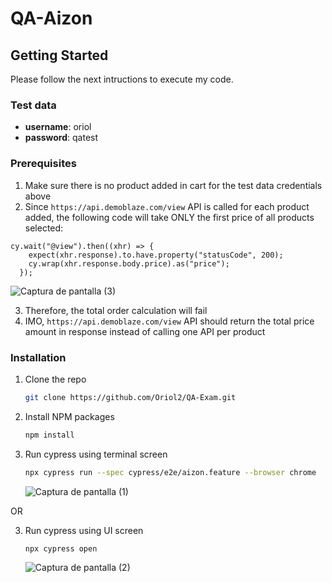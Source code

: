 # QA-Aizon

## Getting Started

Please follow the next intructions to execute my code.

### Test data
- **username**: oriol
- **password**: qatest

### Prerequisites

1. Make sure there is no product added in cart for the test data credentials above
2. Since `https://api.demoblaze.com/view` API is called for each product added, the following code will take ONLY the first price of all products selected:
```
cy.wait("@view").then((xhr) => {
    expect(xhr.response).to.have.property("statusCode", 200);
    cy.wrap(xhr.response.body.price).as("price");
  });
```
![Captura de pantalla (3)](https://github.com/Oriol2/QA-Exam/assets/90322159/d03451a0-5f5d-4873-a995-ff9b8108d95c)

3. Therefore, the total order calculation will fail
4. IMO, `https://api.demoblaze.com/view` API should return the total price amount in response instead of calling one API per product

### Installation

1. Clone the repo
   ```sh
   git clone https://github.com/Oriol2/QA-Exam.git
   ```
2. Install NPM packages
   ```sh
   npm install
   ```
3. Run cypress using terminal screen
   ```sh
   npx cypress run --spec cypress/e2e/aizon.feature --browser chrome
   ```
   ![Captura de pantalla (1)](https://github.com/Oriol2/QA-Exam/assets/90322159/522b989c-ceea-4884-898c-fb3eddbac488)

OR

3. Run cypress using UI screen
   ```sh
   npx cypress open
   ```
   ![Captura de pantalla (2)](https://github.com/Oriol2/QA-Exam/assets/90322159/44c8eb29-36b7-4cf0-b9f9-ff82b066e402)


